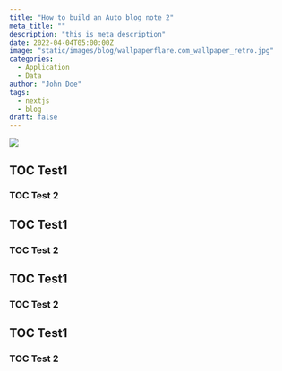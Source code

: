 ```yaml
---
title: "How to build an Auto blog note 2"
meta_title: ""
description: "this is meta description"
date: 2022-04-04T05:00:00Z
image: "static/images/blog/wallpaperflare.com_wallpaper_retro.jpg"
categories:
  - Application
  - Data
author: "John Doe"
tags:
  - nextjs
  - blog
draft: false
---
```



![](/images/blog/)


## TOC Test1

### TOC Test 2

## TOC Test1

### TOC Test 2

## TOC Test1

### TOC Test 2

## TOC Test1

### TOC Test 2

